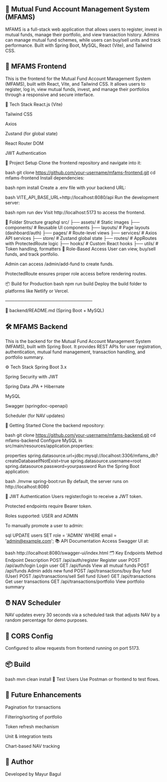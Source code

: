 ## 💼 Mutual Fund Account Management System (MFAMS)
MFAMS is a full-stack web application that allows users to register, invest in mutual funds, manage their portfolio, and view transaction history. Admins can manage mutual fund schemes, while users can buy/sell units and track performance. Built with Spring Boot, MySQL, React (Vite), and Tailwind CSS.

## 🎨 MFAMS Frontend
This is the frontend for the Mutual Fund Account Management System (MFAMS), built with React, Vite, and Tailwind CSS. It allows users to register, log in, view mutual funds, invest, and manage their portfolios through a responsive and secure interface.

🧰 Tech Stack
React.js (Vite)

Tailwind CSS

Axios

Zustand (for global state)

React Router DOM

JWT Authentication

🔧 Project Setup
Clone the frontend repository and navigate into it:

bash
git clone https://github.com/your-username/mfams-frontend.git
cd mfams-frontend
Install dependencies:

bash
npm install
Create a .env file with your backend URL:

bash
VITE_API_BASE_URL=http://localhost:8080/api
Run the development server:

bash
npm run dev
Visit http://localhost:5173 to access the frontend.

📁 Folder Structure
graphql
src/
├── assets/           # Static images
├── components/       # Reusable UI components
├── layouts/          # Page layouts (dashboard/auth)
├── pages/            # Route-level views
├── services/         # Axios API services
├── store/            # Zustand global state
├── routes/           # AppRoutes with ProtectedRoute logic
├── hooks/            # Custom React hooks
├── utils/            # Token handling, formatters
🔐 Role-Based Access
User can view, buy/sell funds, and track portfolio.

Admin can access /admin/add-fund to create funds.

ProtectedRoute ensures proper role access before rendering routes.



📦 Build for Production
bash
npm run build
Deploy the build folder to platforms like Netlify or Vercel.

────────────────────────────

📁 backend/README.md (Spring Boot + MySQL)

## 🛠️ MFAMS Backend
This is the backend for the Mutual Fund Account Management System (MFAMS), built with Spring Boot. It provides REST APIs for user registration, authentication, mutual fund management, transaction handling, and portfolio summary.

⚙️ Tech Stack
Spring Boot 3.x

Spring Security with JWT

Spring Data JPA + Hibernate

MySQL

Swagger (springdoc-openapi)

Scheduler (for NAV updates)

🚀 Getting Started
Clone the backend repository:

bash
git clone https://github.com/your-username/mfams-backend.git
cd mfams-backend
Configure MySQL in src/main/resources/application.properties:

properties
spring.datasource.url=jdbc:mysql://localhost:3306/mfams_db?createDatabaseIfNotExist=true
spring.datasource.username=root
spring.datasource.password=yourpassword
Run the Spring Boot application:

bash
./mvnw spring-boot:run
By default, the server runs on http://localhost:8080

🔐 JWT Authentication
Users register/login to receive a JWT token.

Protected endpoints require Bearer token.

Roles supported: USER and ADMIN

To manually promote a user to admin:

sql
UPDATE users SET role = 'ADMIN' WHERE email = 'admin@example.com';
📚 API Documentation
Access Swagger UI at:

bash
http://localhost:8080/swagger-ui/index.html
🗂️ Key Endpoints
Method	Endpoint	Description
POST	/api/auth/register	Register user
POST	/api/auth/login	Login user
GET	/api/funds	View all mutual funds
POST	/api/funds	Admin adds new fund
POST	/api/transactions/buy	Buy fund (User)
POST	/api/transactions/sell	Sell fund (User)
GET	/api/transactions	Get user transactions
GET	/api/transactions/portfolio	View portfolio summary

## ⏰ NAV Scheduler
NAV updates every 30 seconds via a scheduled task that adjusts NAV by a random percentage for demo purposes.

## 🔐 CORS Config
Configured to allow requests from frontend running on port 5173.

## 📦 Build
bash
mvn clean install
🧪 Test Users
Use Postman or frontend to test flows.

## 📌 Future Enhancements
Pagination for transactions

Filtering/sorting of portfolio

Token refresh mechanism

Unit & integration tests

Chart-based NAV tracking

## 🙋 Author
Developed by Mayur Bagul
